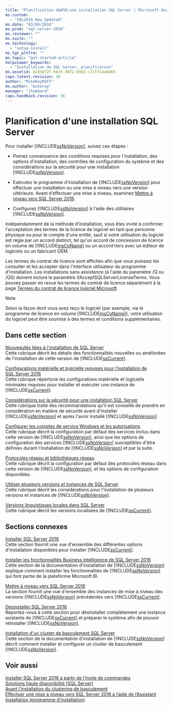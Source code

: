 ```yaml
---
title: "Planification d&#39;une installation SQL Server | Microsoft Docs"
ms.custom: 
  - "SQL2016_New_Updated"
ms.date: "03/08/2016"
ms.prod: "sql-server-2016"
ms.reviewer: ""
ms.suite: ""
ms.technology: 
  - "setup-install"
ms.tgt_pltfrm: ""
ms.topic: "get-started-article"
helpviewer_keywords: 
  - "Installation de SQL Server, planification"
ms.assetid: b1d56f2f-603f-48f2-b902-c715f14a6db9
caps.latest.revision: 36
author: "MikeRayMSFT"
ms.author: "mikeray"
manager: "jhubbard"
caps.handback.revision: 36
---
```

# Planification d&#39;une installation SQL Server
  Pour installer [!INCLUDE[ssNoVersion](../../includes/ssnoversion-md.md)], suivez ces étapes :  
  
-   Prenez connaissance des conditions requises pour l'installation, des options d'installation, des contrôles de configuration du système et des considérations sur la sécurité pour une installation [!INCLUDE[ssNoVersion](../../includes/ssnoversion-md.md)].  
  
-   Exécutez le programme d'installation de [!INCLUDE[ssNoVersion](../../includes/ssnoversion-md.md)] pour effectuer une installation ou une mise à niveau vers une version ultérieure. Avant d’effectuer une mise à niveau, examinez [Mettre à niveau vers SQL Server 2016](../../database-engine/install-windows/upgrade-to-sql-server-2016.md).  
  
-   Configurez [!INCLUDE[ssNoVersion](../../includes/ssnoversion-md.md)] à l'aide des utilitaires [!INCLUDE[ssNoVersion](../../includes/ssnoversion-md.md)].  
  
 Indépendamment de la méthode d'installation, vous êtes invité à confirmer l'acceptation des termes de la licence de logiciel en tant que personne physique ou pour le compte d'une entité, sauf si votre utilisation du logiciel est régie par un accord distinct, tel qu'un accord de concession de licence en volume de [!INCLUDE[msCoName](../../includes/msconame-md.md)] ou un accord tiers avec un éditeur de logiciels ou un fabricant OEM.  
  
 Les termes du contrat de licence sont affichés afin que vous puissiez les consulter et les accepter dans l'interface utilisateur du programme d'installation. Les installations sans assistance (à l'aide du paramètre /Q ou /QS) doivent inclure le paramètre /IAcceptSQLServerLicenseTerms. Vous pouvez passer en revue les termes du contrat de licence séparément à la page [Termes du contrat de licence logiciel Microsoft](http://go.microsoft.com/fwlink/?LinkID=148209).  
  
> [!NOTE]  
>  Selon la façon dont vous avez reçu le logiciel (par exemple, via le programme de licence en volume [!INCLUDE[msCoName](../../includes/msconame-md.md)]), votre utilisation du logiciel peut être soumise à des termes et conditions supplémentaires.  
  
## Dans cette section  
 [Nouveautés liées à l'installation de SQL Server](../../sql-server/install/what-s-new-in-sql-server-installation.md)  
 Cette rubrique décrit les détails des fonctionnalités nouvelles ou améliorées de l'installation de cette version de [!INCLUDE[ssCurrent](../../includes/sscurrent-md.md)].  
  
 [Configurations matérielle et logicielle requises pour l’installation de SQL Server 2016](../../sql-server/install/hardware-and-software-requirements-for-installing-sql-server-2016.md)  
 Cette rubrique répertorie les configurations matérielle et logicielle minimales requises pour installer et exécuter une instance de [!INCLUDE[ssCurrent](../../includes/sscurrent-md.md)].  
  
 [Considérations sur la sécurité pour une installation SQL Server](../../sql-server/install/security-considerations-for-a-sql-server-installation.md)  
 Cette rubrique traite des recommandations qu'il est conseillé de prendre en considération en matière de sécurité avant d'installer [!INCLUDE[ssNoVersion](../../includes/ssnoversion-md.md)] et après l'avoir installé [!INCLUDE[ssNoVersion](../../includes/ssnoversion-md.md)].  
  
 [Configurer les comptes de service Windows et les autorisations](../../database-engine/configure-windows/configure-windows-service-accounts-and-permissions.md)  
 Cette rubrique décrit la configuration par défaut des services inclus dans cette version de [!INCLUDE[ssNoVersion](../../includes/ssnoversion-md.md)], ainsi que les options de configuration des services [!INCLUDE[ssNoVersion](../../includes/ssnoversion-md.md)] susceptibles d'être définies durant l'installation de [!INCLUDE[ssNoVersion](../../includes/ssnoversion-md.md)] et par la suite.  
  
 [Protocoles réseau et bibliothèques réseau](../../sql-server/install/network-protocols-and-network-libraries.md)  
 Cette rubrique décrit la configuration par défaut des protocoles réseau dans cette version de [!INCLUDE[ssNoVersion](../../includes/ssnoversion-md.md)], et les options de configuration disponibles.  
  
 [Utiliser plusieurs versions et instances de SQL Server](../../sql-server/install/work-with-multiple-versions-and-instances-of-sql-server.md)  
 Cette rubrique décrit les considérations pour l'installation de plusieurs versions et instances de [!INCLUDE[ssNoVersion](../../includes/ssnoversion-md.md)].  
  
 [Versions linguistiques locales dans SQL Server](../../sql-server/install/local-language-versions-in-sql-server.md)  
 Cette rubrique décrit les versions localisées de [!INCLUDE[ssCurrent](../../includes/sscurrent-md.md)].  
  
## Sections connexes  
 [Installer SQL Server 2016](../../database-engine/install-windows/install-sql-server-2016.md)  
 Cette section fournit une vue d'ensemble des différentes options d'installation disponibles pour installer [!INCLUDE[ssCurrent](../../includes/sscurrent-md.md)].  
  
 [Installer les fonctionnalités Business Intelligence de SQL Server 2016](../../sql-server/install/install-sql-server-2016-business-intelligence-features.md)  
 Cette section de la documentation d'installation de [!INCLUDE[ssNoVersion](../../includes/ssnoversion-md.md)] explique comment installer les fonctionnalités de [!INCLUDE[ssNoVersion](../../includes/ssnoversion-md.md)] qui font partie de la plateforme Microsoft BI.  
  
 [Mettre à niveau vers SQL Server 2016](../../database-engine/install-windows/upgrade-to-sql-server-2016.md)  
 La section fournit une vue d'ensemble des instances de mise à niveau des versions [!INCLUDE[ssNoVersion](../../includes/ssnoversion-md.md)] précédentes vers [!INCLUDE[ssCurrent](../../includes/sscurrent-md.md)].  
  
 [Désinstaller SQL Server 2016](../../sql-server/install/uninstall-sql-server-2016.md)  
 Reportez-vous à cette section pour désinstaller complètement une instance existante de [!INCLUDE[ssCurrent](../../includes/sscurrent-md.md)] et préparer le système afin de pouvoir réinstaller [!INCLUDE[ssNoVersion](../../includes/ssnoversion-md.md)].  
  
 [Installation d'un cluster de basculement SQL Server](../../sql-server/failover-clusters/install/sql-server-failover-cluster-installation.md)  
 Cette section de la documentation d'installation de [!INCLUDE[ssNoVersion](../../includes/ssnoversion-md.md)] décrit comment installer et configurer un cluster de basculement [!INCLUDE[ssNoVersion](../../includes/ssnoversion-md.md)].  
  
## Voir aussi  
 [Installer SQL Server 2016 à partir de l’invite de commandes](../../database-engine/install-windows/install-sql-server-2016-from-the-command-prompt.md)   
 [Solutions haute disponibilité &#40;SQL Server&#41;](../../sql-server/failover-clusters/high-availability-solutions-sql-server.md)   
 [Avant l'installation du clustering de basculement](../../sql-server/failover-clusters/install/before-installing-failover-clustering.md)   
 [Effectuer une mise à niveau vers SQL Server 2016 à l’aide de l’Assistant Installation &#40;programme d’installation&#41;](../../database-engine/install-windows/upgrade-to-sql-server-2016-using-the-installation-wizard-setup.md)  
  
  